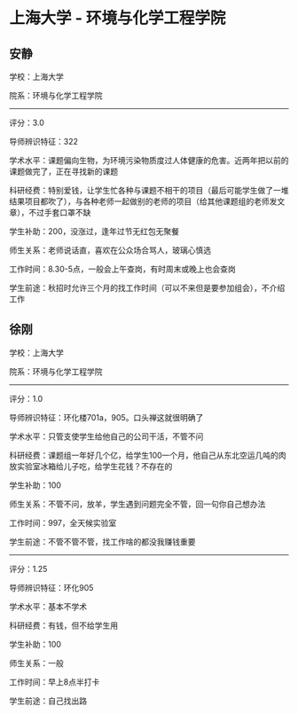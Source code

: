 # 上海大学 - 环境与化学工程学院

## 安静

学校：上海大学

院系：环境与化学工程学院

* * *

评分：3.0

导师辨识特征：322

学术水平：课题偏向生物，为环境污染物质度过人体健康的危害。近两年把以前的课题做完了，正在寻找新的课题

科研经费：特别爱钱，让学生忙各种与课题不相干的项目（最后可能学生做了一堆结果项目都吹了），与各种老师一起做别的老师的项目（给其他课题组的老师发文章），不过手套口罩不缺

学生补助：200，没涨过，逢年过节无红包无聚餐

师生关系：老师说话直，喜欢在公众场合骂人，玻璃心慎选

工作时间：8.30-5点，一般会上午查岗，有时周末或晚上也会查岗

学生前途：秋招时允许三个月的找工作时间（可以不来但是要参加组会），不介绍工作

## 徐刚

学校：上海大学

院系：环境与化学工程学院

* * *

评分：1.0

导师辨识特征：环化楼701a，905。口头禅这就很明确了

学术水平：只管支使学生给他自己的公司干活，不管不问

科研经费：课题组一年好几个亿，给学生100一个月，他自己从东北空运几吨的肉放实验室冰箱给儿子吃，给学生花钱？不存在的

学生补助：100

师生关系：不管不问，放羊，学生遇到问题完全不管，回一句你自己想办法

工作时间：997，全天候实验室

学生前途：不管不管不管，找工作啥的都没我赚钱重要

* * *

评分：1.25

导师辨识特征：环化905

学术水平：基本不学术

科研经费：有钱，但不给学生用

学生补助：100

师生关系：一般

工作时间：早上8点半打卡

学生前途：自己找出路